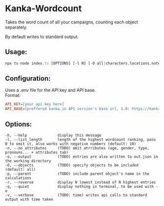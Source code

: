 # Kanka-Wordcount
Takes the word count of all your campaigns, counting each object separately.

By default writes to standard output.

## Usage:
```ts
npx ts-node index.ts [OPTIONS] [-l N] [-O all|characters,locations,notes,items,...]
```

## Configuration: 
Uses a .env file for the API key and API base.<br/>
Format:
```ini
API_KEY=[your api key here]
API_BASE=[preffered kanka.io API version's base url, 1.0: https://kanka.io/api/1.0/]
```
## Options:
    -h, --help              display this message
    -l, --list_length       length of the highest wordcount ranking, pass 0 to omit it, also works with negative numbers (default: 10)
    -n, --no_attributes     (TODO) omit atrributes (age, gender, type, pronouns... + attributes tab)
    -o, --output            (TODO) entries are also written to out.json in the working directory
    -O, --objects           (TODO) specify objects to be included (default: all)
    -p, --parent            (TODO) include parent object's name in the calculations
    -r, --reverse           display N lowest instead of N highest entries
    -q, --quiet             display nothing in terminal, to be used with -o
    -v, --verbose           (TODO: time) writes api calls to standard output with time taken
